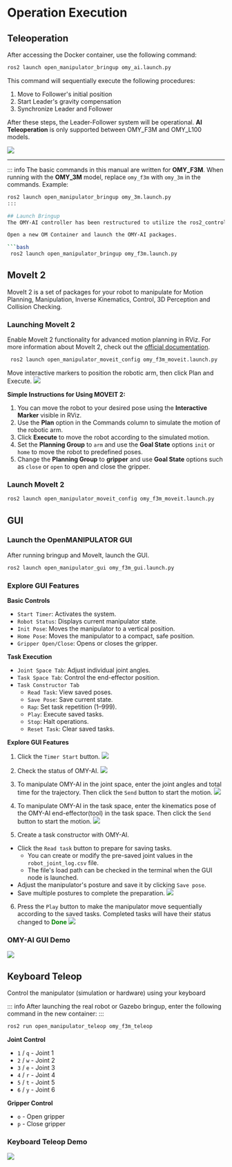 # Operation Execution

## Teleoperation
After accessing the Docker container, use the following command:
```bash
ros2 launch open_manipulator_bringup omy_ai.launch.py
```
This command will sequentially execute the following procedures:
1. Move to Follower's initial position
2. Start Leader's gravity compensation
3. Synchronize Leader and Follower

After these steps, the Leader-Follower system will be operational. **AI Teleoperation** is only supported between OMY_F3M and OMY_L100 models.

![](/quick_start_guide/ai_teleop.gif)

---
::: info
The basic commands in this manual are written for **OMY_F3M**.
When running with the **OMY_3M** model, replace `omy_f3m` with `omy_3m` in the commands.
Example:
```bash
ros2 launch open_manipulator_bringup omy_3m.launch.py
:::

## Launch Bringup
The OMY-AI controller has been restructured to utilize the ros2_control framework and MoveIt 2 for enhanced flexibility, modularity, and usability. This updated controller allows for seamless integration with ROS 2-based systems, offering advanced features such as trajectory planning, real-time control, and state feedback.

Open a new OM Container and launch the OMY-AI packages.

```bash
 ros2 launch open_manipulator_bringup omy_f3m.launch.py
```

## MoveIt 2
MoveIt 2 is a set of packages for your robot to manipulate for Motion Planning, Manipulation, Inverse Kinematics, Control, 3D Perception and Collision Checking.

###  Launching MoveIt 2
Enable MoveIt 2 functionality for advanced motion planning in RViz.
For more information about MoveIt 2, check out the [official documentation](https://moveit.picknik.ai/main/doc/how_to_guides/how_to_guides.html).
```bash
 ros2 launch open_manipulator_moveit_config omy_f3m_moveit.launch.py
```
Move interactive markers to position the robotic arm, then click Plan and Execute.
![](/quick_start_guide/moveit2_core.png)

**Simple Instructions for Using MOVEIT 2:**
1. You can move the robot to your desired pose using the **Interactive Marker** visible in RViz.
2. Use the **Plan** option in the Commands column to simulate the motion of the robotic arm.
3. Click **Execute** to move the robot according to the simulated motion.
4. Set the **Planning Group** to `arm` and use the **Goal State** options `init` or `home` to move the robot to predefined poses.
5. Change the **Planning Group** to **gripper** and use **Goal State** options such as `close` or `open` to open and close the gripper.




### Launch MoveIt 2
```bash
ros2 launch open_manipulator_moveit_config omy_f3m_moveit.launch.py
```

## GUI

### Launch the OpenMANIPULATOR GUI
After running bringup and MoveIt, launch the GUI.
```bash
ros2 launch open_manipulator_gui omy_f3m_gui.launch.py
```

### Explore GUI Features
**Basic Controls**
- `Start Timer`: Activates the system.
- `Robot Status`: Displays current manipulator state.
- `Init Pose`: Moves the manipulator to a vertical position.
- `Home Pose`: Moves the manipulator to a compact, safe position.
- `Gripper Open/Close`: Opens or closes the gripper.

**Task Execution**
- `Joint Space Tab`: Adjust individual joint angles.
- `Task Space Tab`: Control the end-effector position.
- `Task Constructor Tab`
  - `Read Task`: View saved poses.
  - `Save Pose`: Save current state.
  - `Rap`: Set task repetition (1–999).
  - `Play`: Execute saved tasks.
  - `Stop`: Halt operations.
  - `Reset Task`: Clear saved tasks.

**Explore GUI Features**
1. Click the `Timer Start` button.
![](/quick_start_guide/OMY_GUI1.png)

2. Check the status of OMY-AI.
![](/quick_start_guide/OMY_GUI2.png)

3. To manipulate OMY-AI in the joint space, enter the joint angles and total time for the trajectory. Then click the `Send` button to start the motion.
![](/quick_start_guide/OMY_GUI3.png)

4. To manipulate OMY-AI in the task space, enter the kinematics pose of the OMY-AI end-effector(tool) in the task space. Then click the `Send` button to start the motion.
![](/quick_start_guide/OMY_GUI4.png)

5. Create a task constructor with OMY-AI.
- Click the `Read task` button to prepare for saving tasks.
  - You can create or modify the pre-saved joint values in the `robot_joint_log.csv` file.
  - The file's load path can be checked in the terminal when the GUI node is launched.
- Adjust the manipulator's posture and save it by clicking `Save pose`.
- Save multiple postures to complete the preparation.
![](/quick_start_guide/OMY_GUI5.png)

6. Press the `Play` button to make the manipulator move sequentially according to the saved tasks. Completed tasks will have their status changed to <span style="color: green; font-weight: bold;">Done</span>
![](/quick_start_guide/OMY_GUI6.png)

### OMY-AI GUI Demo
![](/quick_start_guide/omy_f3m_gui.gif)



## Keyboard Teleop
Control the manipulator (simulation or hardware) using your keyboard

::: info
After launching the real robot or Gazebo bringup, enter the following command in the new container:
:::
```bash
ros2 run open_manipulator_teleop omy_f3m_teleop
```
**Joint Control**
- `1` / `q` - Joint 1
- `2` / `w` - Joint 2
- `3` / `e` - Joint 3
- `4` / `r` - Joint 4
- `5` / `t` - Joint 5
- `6` / `y` - Joint 6

**Gripper Control**
- `o` - Open gripper
- `p` - Close gripper

### Keyboard Teleop Demo
![](/quick_start_guide/omy_f3m_teleoperation.gif)
